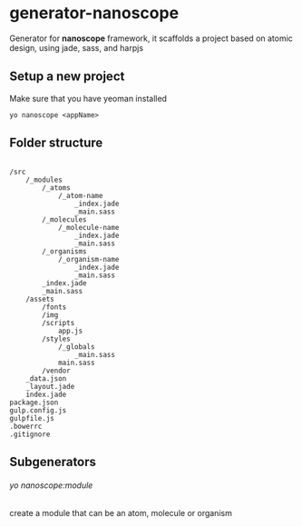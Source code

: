 # generator-nanoscope

Generator for **nanoscope** framework, it scaffolds a project based on atomic design, using jade, sass, and harpjs

## Setup a new project
Make sure that you have yeoman installed
```
yo nanoscope <appName>
```

## Folder structure

```

/src
    /_modules
        /_atoms
            /_atom-name
                _index.jade
                _main.sass
        /_molecules
            /_molecule-name
                _index.jade
                _main.sass
        /_organisms
            /_organism-name
                _index.jade
                _main.sass
        _index.jade
        _main.sass
    /assets
        /fonts
        /img
        /scripts
            app.js
        /styles
            /_globals
                _main.sass
            main.sass
        /vendor
    _data.json
    _layout.jade
    index.jade
package.json
gulp.config.js
gulpfile.js
.bowerrc
.gitignore

```

## Subgenerators

###### yo nanoscope:module <moduleName>
create a module that can be an atom, molecule or organism
